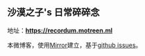 ## 沙漠之子's 日常碎碎念
地址：**<https://recordum.motreen.ml>**

本微博客，使用[Mirror](https://github.com/LoeiFy/Mirror)建立，基于[github issues](https://github.com/maboloshi/Recordum/issues)。

